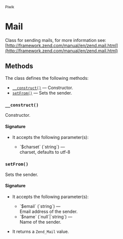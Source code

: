 <small>Piwik</small>

Mail
====

Class for sending mails, for more information see: [http://framework.zend.com/manual/en/zend.mail.html](http://framework.zend.com/manual/en/zend.mail.html)

Methods
-------

The class defines the following methods:

- [`__construct()`](#__construct) &mdash; Constructor.
- [`setFrom()`](#setfrom) &mdash; Sets the sender.

<a name="__construct" id="__construct"></a>
<a name="__construct" id="__construct"></a>
### `__construct()`

Constructor.

#### Signature

-  It accepts the following parameter(s):

   <ul>
   <li>
      <div markdown="1" class="parameter">
      `$charset` (`string`) &mdash;

      <div markdown="1" class="param-desc"> charset, defaults to utf-8</div>

      <div style="clear:both;"/>

      </div>
   </li>
   </ul>

<a name="setfrom" id="setfrom"></a>
<a name="setFrom" id="setFrom"></a>
### `setFrom()`

Sets the sender.

#### Signature

-  It accepts the following parameter(s):

   <ul>
   <li>
      <div markdown="1" class="parameter">
      `$email` (`string`) &mdash;

      <div markdown="1" class="param-desc"> Email address of the sender.</div>

      <div style="clear:both;"/>

      </div>
   </li>
   <li>
      <div markdown="1" class="parameter">
      `$name` (`null`|`string`) &mdash;

      <div markdown="1" class="param-desc"> Name of the sender.</div>

      <div style="clear:both;"/>

      </div>
   </li>
   </ul>
- It returns a `Zend_Mail` value.

